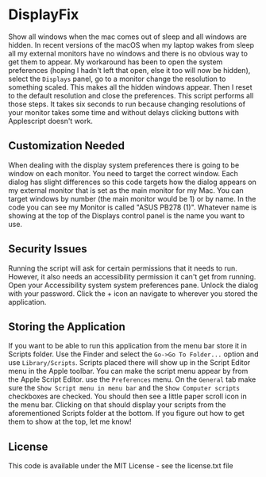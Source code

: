 # DisplayFix

Show all windows when the mac comes out of sleep and all windows are hidden. In recent
versions of the macOS when my laptop wakes from sleep all my external monitors have no windows and
there is no obvious way to get them to appear. My workaround has been to open the system preferences 
(hoping I hadn't left that open, else it too will now be hidden), select the `Displays` panel, go to a monitor
change the resolution to something scaled. This makes all the hidden windows appear. Then I reset to the default resolution and close the preferences. This script performs all those steps. It takes six seconds to run because changing resolutions of your monitor takes some
time and without delays clicking buttons with Applescript doesn't work.  

## Customization Needed

When dealing with the display system preferences there is going to be window
on each monitor. You need to target the correct window. Each dialog has slight 
differences so this code targets how the dialog appears on my external monitor
that is set as the main monitor for my Mac. You can target windows by number 
(the main monitor would be 1) or by name. In the code you can see my Monitor is
called "ASUS PB278 (1)". Whatever name is showing at the top of the Displays control 
 panel is the name you want to use.

## Security Issues

Running the script will ask for certain permissions that it needs to run. However, it also 
needs an accessibility permission it can't get from running. Open your Accessibility system
system preferences pane. Unlock the dialog with your password. Click the + icon an navigate to
wherever you stored the application.

## Storing the Application

If you want to be able to run this application from the menu bar store it in Scripts folder.
Use the Finder and select the `Go->Go To Folder...` option and use `Library/Scripts`. Scripts 
placed there will show up in the Script Editor menu in the Apple toolbar. 
You can make the script menu appear by from the Apple Script Editor. use the `Preferences` menu. On the `General` tab make sure the `Show Script menu in menu bar` and the `Show Computer scripts` checkboxes are checked. You should then see a little paper scroll icon in the menu bar. Clicking on that should display your scripts from the aforementioned Scripts folder at the bottom. If you figure out how to get them to show at the top, let me know!

## License

This code is available under the MIT License - see the license.txt file